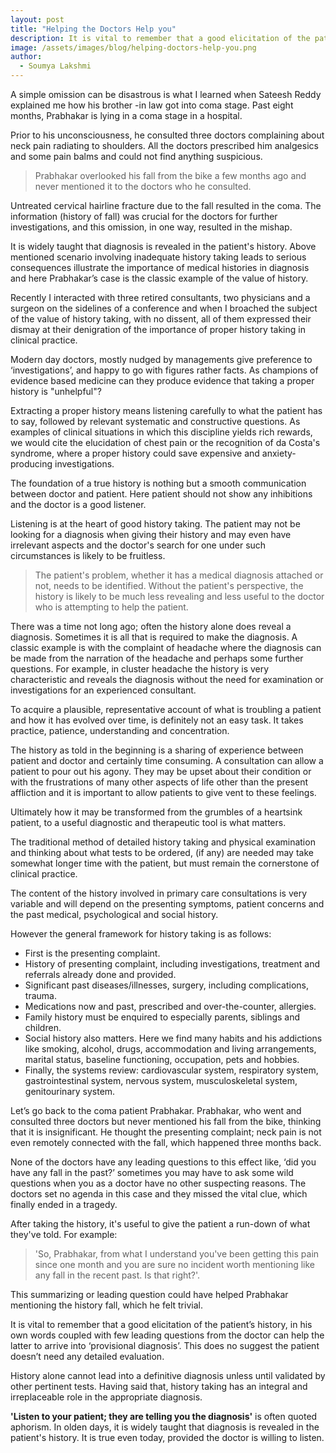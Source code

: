 ```yaml
---
layout: post
title: "Helping the Doctors Help you"
description: It is vital to remember that a good elicitation of the patient’s history, in his own words coupled with few leading questions from the doctor can help the latter to arrive into ‘provisional diagnosis’.
image: /assets/images/blog/helping-doctors-help-you.png
author:
  - Soumya Lakshmi
---
```


A simple omission can be disastrous is what I learned when Sateesh Reddy explained me how his brother -in law got into coma stage. Past eight months, Prabhakar is lying in a coma stage in a hospital. 

Prior to his unconsciousness, he consulted three doctors complaining about neck pain radiating to shoulders. All the doctors prescribed him analgesics and some pain balms and could not find anything suspicious.  

> Prabhakar overlooked his fall from the bike a few months ago and never mentioned it to the doctors who he consulted. 

Untreated cervical hairline fracture due to the fall resulted in the coma. The information (history of fall) was crucial for the doctors for further investigations, and this omission, in one way, resulted in the mishap.

It is widely taught that diagnosis is revealed in the patient's history. Above mentioned scenario involving inadequate history taking leads to serious consequences illustrate the importance of medical histories in diagnosis and here Prabhakar’s case is the classic example of the value of history.   

Recently I interacted with three retired consultants, two physicians and a surgeon on the sidelines of a conference and when I broached the subject of the value of history taking, with no dissent, all of them expressed their dismay at their denigration of the importance of proper history taking in clinical practice. 

Modern day doctors, mostly nudged by managements give preference to ‘investigations’, and happy to go with figures rather facts. As champions of evidence based medicine can they produce evidence that taking a proper history is "unhelpful"?  

Extracting a proper history means listening carefully to what the patient has to say, followed by relevant systematic and constructive questions. As examples of clinical situations in which this discipline yields rich rewards, we would cite the elucidation of chest pain or the recognition of da Costa's syndrome, where a proper history could save expensive and anxiety-producing investigations.  

The foundation of a true history is nothing but a smooth communication between doctor and patient. Here patient should not show any inhibitions and the doctor is a good listener. 

Listening is at the heart of good history taking. The patient may not be looking for a diagnosis when giving their history and may even have irrelevant aspects and the doctor's search for one under such circumstances is likely to be fruitless. 

> The patient's problem, whether it has a medical diagnosis attached or not, needs to be identified. Without the patient's perspective, the history is likely to be much less revealing and less useful to the doctor who is attempting to help the patient.  

There was a time not long ago; often the history alone does reveal a diagnosis. Sometimes it is all that is required to make the diagnosis. A classic example is with the complaint of headache where the diagnosis can be made from the narration of the headache and perhaps some further questions. For example, in cluster headache the history is very characteristic and reveals the diagnosis without the need for examination or investigations for an experienced consultant.  

To acquire a plausible, representative account of what is troubling a patient and how it has evolved over time, is definitely not an easy task. It takes practice, patience, understanding and concentration. 

The history as told in the beginning is a sharing of experience between patient and doctor and certainly time consuming. A consultation can allow a patient to pour out his agony. They may be upset about their condition or with the frustrations of many other aspects of life other than the present affliction and it is important to allow patients to give vent to these feelings. 

Ultimately how it may be transformed from the grumbles of a heartsink patient, to a useful diagnostic and therapeutic tool is what matters.
 
The traditional method of detailed history taking and physical examination and thinking about what tests to be ordered, (if any) are needed may take somewhat longer time with the patient, but must remain the cornerstone of clinical practice. 

The content of the history involved in primary care consultations is very variable and will depend on the presenting symptoms, patient concerns and the past medical, psychological and social history.  

However the general framework for history taking is as follows: 

- First is the presenting complaint. 
- History of presenting complaint, including investigations, treatment and referrals already done and provided. 
- Significant past diseases/illnesses, surgery, including complications, trauma. 
- Medications now and past, prescribed and over-the-counter, allergies. 
- Family history must be enquired to especially parents, siblings and children. 
- Social history also matters. Here we find many habits and his addictions like  smoking, alcohol, drugs, accommodation and living arrangements, marital status, baseline functioning, occupation, pets and hobbies. 
- Finally, the systems review: cardiovascular system, respiratory system, gastrointestinal system, nervous system, musculoskeletal system, genitourinary system. 
 
Let’s go back to the coma patient Prabhakar. Prabhakar, who went and consulted three doctors but never mentioned his fall from the bike, thinking that it is insignificant. He thought the presenting complaint; neck pain is not even remotely connected with the fall, which happened three months back. 

None of the doctors have any leading questions to this effect like, ‘did you have any fall in the past?’ sometimes you may have to ask some wild questions when you as a doctor have no other suspecting reasons. The doctors set no agenda in this case and they missed the vital clue, which finally ended in a tragedy.  
 
After taking the history, it's useful to give the patient a run-down of what they've told.  For example: 

> 'So, Prabhakar, from what I understand you've been getting this pain since one month and you are sure no incident worth mentioning like any fall in the recent past. Is that right?'. 

This summarizing or leading question could have helped Prabhakar mentioning the history fall, which he felt trivial. 
 
It is vital to remember that a good elicitation of the patient’s history, in his own words coupled with few leading questions from the doctor can help the latter to arrive into ‘provisional diagnosis’. This does no suggest the patient doesn’t need any detailed evaluation. 

History alone cannot lead into a definitive diagnosis unless until validated by other pertinent tests. Having said that, history taking has an integral and irreplaceable role in the appropriate diagnosis.  

**'Listen to your patient; they are telling you the diagnosis'** is often quoted aphorism. In olden days, it is widely taught that diagnosis is revealed in the patient's history.  It is true even today, provided the doctor is willing to listen.